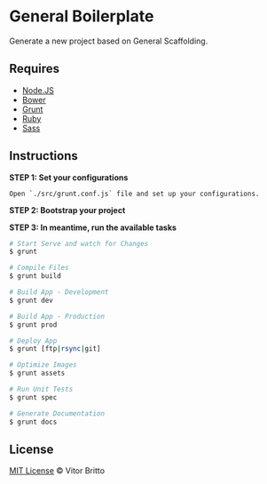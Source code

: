 # General Boilerplate

Generate a new project based on General Scaffolding.


## Requires

- [Node.JS](http://nodejs.org/)
- [Bower](http://bower.io)
- [Grunt](http://gruntjs.com)
- [Ruby](https://www.ruby-lang.org/pt/)
- [Sass](http://sass-lang.com/)


## Instructions

**STEP 1: Set your configurations**

```
Open `./src/grunt.conf.js` file and set up your configurations.
```

**STEP 2: Bootstrap your project**

**STEP 3: In meantime, run the available tasks**

```bash
# Start Serve and watch for Changes
$ grunt

# Compile Files
$ grunt build

# Build App - Development
$ grunt dev

# Build App - Production
$ grunt prod

# Deploy App
$ grunt [ftp|rsync|git]

# Optimize Images
$ grunt assets

# Run Unit Tests
$ grunt spec

# Generate Documentation
$ grunt docs
```


## License

[MIT License](http://vitorbritto.mit-license.org/) © Vitor Britto
